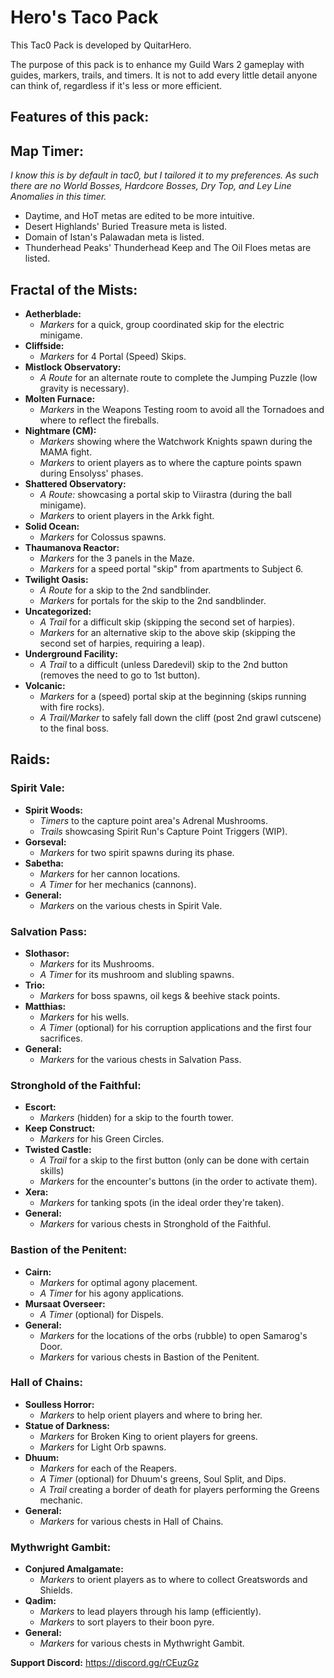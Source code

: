 # Hero's Taco Pack

This Tac0 Pack is developed by QuitarHero.

The purpose of this pack is to enhance my Guild Wars 2 gameplay with guides, markers, trails, and timers. It is not to add every little detail anyone can think of, regardless if it's less or more efficient.

## Features of this pack:

## Map Timer:
*I know this is by default in tac0, but I tailored it to my preferences. As such there are no World Bosses, Hardcore Bosses, Dry Top, and Ley Line Anomalies in this timer.*
- Daytime, and HoT metas are edited to be more intuitive.
- Desert Highlands' Buried Treasure meta is listed.
- Domain of Istan's Palawadan meta is listed.
- Thunderhead Peaks' Thunderhead Keep and The Oil Floes metas are listed.

## Fractal of the Mists:
- **Aetherblade:**
  - *Markers* for a quick, group coordinated skip for the electric minigame.
- **Cliffside:**
  - *Markers* for 4 Portal (Speed) Skips.
- **Mistlock Observatory:**
  - *A Route* for an alternate route to complete the Jumping Puzzle (low gravity is necessary).
- **Molten Furnace:**
  - *Markers* in the Weapons Testing room to avoid all the Tornadoes and where to reflect the fireballs.
- **Nightmare (CM):**
  - *Markers* showing where the Watchwork Knights spawn during the MAMA fight.
  - *Markers* to orient players as to where the capture points spawn during Ensolyss' phases.
- **Shattered Observatory:**
  - *A Route:* showcasing a portal skip to Viirastra (during the ball minigame).
  - *Markers* to orient players in the Arkk fight.
- **Solid Ocean:**
  - *Markers* for Colossus spawns.
- **Thaumanova Reactor:**
  - *Markers* for the 3 panels in the Maze.
  - *Markers* for a speed portal "skip" from apartments to Subject 6.
- **Twilight Oasis:**
  - *A Route* for a skip to the 2nd sandblinder.
  - *Markers* for portals for the skip to the 2nd sandblinder.
- **Uncategorized:**
  - *A Trail* for a difficult skip (skipping the second set of harpies).
  - *Markers* for an alternative skip to the above skip (skipping the second set of harpies, requiring a leap).
- **Underground Facility:**
  - *A Trail* to a difficult (unless Daredevil) skip to the 2nd button (removes the need to go to 1st button).
- **Volcanic:**
  - *Markers* for a (speed) portal skip at the beginning (skips running with fire rocks).
  - *A Trail/Marker* to safely fall down the cliff (post 2nd grawl cutscene) to the final boss.

## Raids:
### Spirit Vale:
- **Spirit Woods:**
  - *Timers* to the capture point area's Adrenal Mushrooms.
  - *Trails* showcasing Spirit Run's Capture Point Triggers (WIP).
- **Gorseval:**
  - *Markers* for two spirit spawns during its phase.
- **Sabetha:**
  - *Markers* for her cannon locations.
  - *A Timer* for her mechanics (cannons).
- **General:**
  - *Markers* on the various chests in Spirit Vale.
### Salvation Pass:
- **Slothasor:**
  - *Markers* for its Mushrooms.
  - *A Timer* for its mushroom and slubling spawns.
- **Trio:**
  - *Markers* for boss spawns, oil kegs & beehive stack points.
- **Matthias:**
  - *Markers* for his wells.
  - *A Timer* (optional) for his corruption applications and the first four sacrifices.
- **General:**
  - *Markers* for the various chests in Salvation Pass.
### Stronghold of the Faithful:
- **Escort:**
  - *Markers* (hidden) for a skip to the fourth tower.
- **Keep Construct:**
  - *Markers* for his Green Circles.
- **Twisted Castle:**
  - *A Trail* for a skip to the first button (only can be done with certain skills)
  - *Markers* for the encounter's buttons (in the order to activate them).
- **Xera:**
  - *Markers* for tanking spots (in the ideal order they're taken).
- **General:**
  - *Markers* for various chests in Stronghold of the Faithful.
### Bastion of the Penitent:
- **Cairn:**
  - *Markers* for optimal agony placement.
  - *A Timer* for his agony applications.
- **Mursaat Overseer:**
  - *A Timer* (optional) for Dispels.
- **General:**
  - *Markers* for the locations of the orbs (rubble) to open Samarog's Door.
  - *Markers* for various chests in Bastion of the Penitent.
### Hall of Chains:
- **Soulless Horror:**
  - *Markers* to help orient players and where to bring her.
- **Statue of Darkness:**
  - *Markers* for Broken King to orient players for greens.
  - *Markers* for Light Orb spawns.
- **Dhuum:**
  - *Markers* for each of the Reapers.
  - *A Timer* (optional) for Dhuum's greens, Soul Split, and Dips.
  - *A Trail* creating a border of death for players performing the Greens mechanic.
- **General:**
  - *Markers* for various chests in Hall of Chains.
### Mythwright Gambit:
- **Conjured Amalgamate:**
  - *Markers* to orient players as to where to collect Greatswords and Shields.
- **Qadim:**
  - *Markers* to lead players through his lamp (efficiently).
  - *Markers* to sort players to their boon pyre.
- **General:**
  - *Markers* for various chests in Mythwright Gambit.

**Support Discord:** https://discord.gg/rCEuzGz
